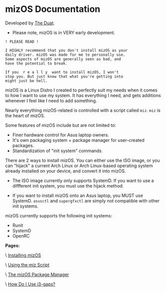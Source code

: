 # mizOS Documentation
Developed by [The Duat](https://theduat.neocities.org).

- Please note, mizOS is in VERY early development.

```
! PLEASE READ ! 

I HIGHLY recommend that you don't install mizOS as your
daily driver. mizOS was made for me to personally use.
Some aspects of mizOS are generally seen as bad, and 
have the potential to break. 

If you  r e a l l y  want to install mizOS, I won't
stop you. But just know that what you're getting into 
might just be hell.
```


mizOS is a Linux Distro I created to perfectly suit my needs when it comes to how I want to use my system. It has everything I need, and gets additions whenever I feel like I need to add something.

Nearly everything mizOS-related is controlled with a script called `miz`. `miz` is the heart of mizOS.

Some features of mizOS include but are not limited to:
- Finer hardware control for Asus laptop owners.
- It's own packaging system + package manager for user-created packages.
- Standardization of "init system" commands. 

There are 2 ways to install mizOS. You can either use the ISO image, or you can "hijack" a current Arch Linux or Arch Linux-based operating system already installed on your device, and convert it into mizOS.

- The ISO image currently only supports SystemD. If you want to use a diffferent init system, you must use the hijack method.

- If you want to install mizOS onto an Asus laptop, you MUST use SystemD. `asusctl` and `supergfxctl` are simply not compatible with other init systems.

mizOS currently supports the following init systems:
- Runit
- SystemD
- OpenRC


**Pages:**

\\ [Installing mizOS](https://github.com/Mizosu97/mizOS/blob/main/pages/install.md)

\\ [Using the miz Script](https://github.com/Mizosu97/mizOS/blob/main/pages/miz.md)

\\ [The mizOS Package Manager](https://github.com/Mizosu97/mizOS/blob/main/pages/pkg.md)

\\ [How Do I Use i3-gaps?](https://github.com/Mizosu97/mizOS/blob/main/pages/i3.md)



